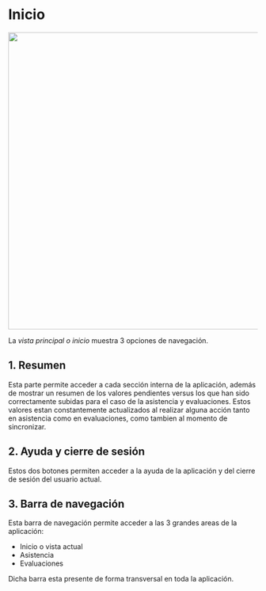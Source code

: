 # Inicio

<img src="/guide/img-guide-23.jpg" width="600" class="thumb" />

La _vista principal o inicio_ muestra 3 opciones de navegación.

## 1. Resumen
Esta parte permite acceder a cada sección interna de la aplicación, además de mostrar un resumen de
los valores pendientes versus los que han sido correctamente subidas para el caso de la asistencia y evaluaciones.
Estos valores estan constantemente actualizados al realizar alguna acción tanto en asistencia como en evaluaciones,
como tambien al momento de sincronizar.

## 2. Ayuda y cierre de sesión
Estos dos botones permiten acceder a la ayuda de la aplicación y del cierre de sesión del usuario actual.

## 3. Barra de navegación
Esta barra de navegación permite acceder a las 3 grandes areas de la aplicación:
* Inicio o vista actual
* Asistencia
* Evaluaciones

Dicha barra esta presente de forma transversal en toda la aplicación.

